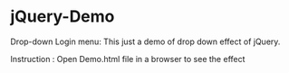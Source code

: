jQuery-Demo
===========

Drop-down Login menu:
 This just a demo of drop down effect of jQuery.

Instruction : Open Demo.html file in a browser to see the effect
